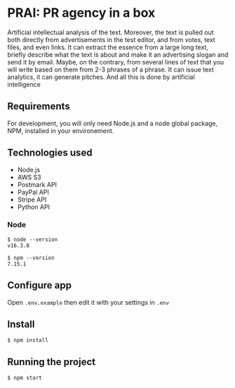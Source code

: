 # PRAI: PR agency in a box 

Artificial intellectual analysis of the text. Moreover, the text is pulled out both directly from advertisements in the test editor, and from votes, text files, and even links. It can extract the essence from a large long text, briefly describe what the text is about and make it an advertising slogan and send it by email. Maybe, on the contrary, from several lines of text that you will write based on them from 2-3 phrases of a phrase. It can issue text analytics, it can generate pitches. And all this is done by artificial intelligence

## Requirements

For development, you will only need Node.js and a node global package, NPM, installed in your environement.

## Technologies used

* Node.js
* AWS S3
* Postmark API
* PayPal API
* Stripe API 
* Python API

### Node

    $ node --version
    v16.3.0

    $ npm --version
    7.15.1

## Configure app

Open `.env.example` then edit it with your settings in `.env`

## Install
 
    $ npm install

## Running the project

    $ npm start